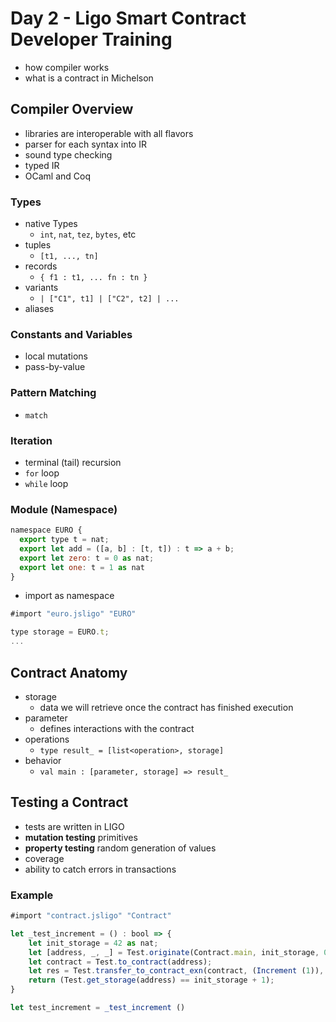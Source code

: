 # Day 2 - Ligo Smart Contract Developer Training

- how compiler works
- what is a contract in Michelson

## Compiler Overview

- libraries are interoperable with all flavors
- parser for each syntax into IR
- sound type checking
- typed IR
- OCaml and Coq

### Types

- native Types
  - `int`, `nat`, `tez`, `bytes`, etc
- tuples
  - `[t1, ..., tn]`
- records
  - `{ f1 : t1, ... fn : tn }`
- variants
  - `| ["C1", t1] | ["C2", t2] | ...`
- aliases

### Constants and Variables

- local mutations
- pass-by-value

### Pattern Matching

- `match`

### Iteration

- terminal (tail) recursion
- `for` loop
- `while` loop

### Module (Namespace)

```javascript
namespace EURO {
  export type t = nat;
  export let add = ([a, b] : [t, t]) : t => a + b;
  export let zero: t = 0 as nat;
  export let one: t = 1 as nat
}
```

- import as namespace

```javascript
#import "euro.jsligo" "EURO"

type storage = EURO.t;
...
```

## Contract Anatomy

- storage
  - data we will retrieve once the contract has finished execution
- parameter
  - defines interactions with the contract
- operations
  - `type result_ = [list<operation>, storage]`
- behavior
  - `val main : [parameter, storage] => result_`

## Testing a Contract

- tests are written in LIGO
- **mutation testing** primitives
- **property testing** random generation of values
- coverage
- ability to catch errors in transactions

### Example

```javascript
#import "contract.jsligo" "Contract"

let _test_increment = () : bool => {
    let init_storage = 42 as nat;
    let [address, _, _] = Test.originate(Contract.main, init_storage, 0 as tez);
    let contract = Test.to_contract(address);
    let res = Test.transfer_to_contract_exn(contract, (Increment (1)), 1 as mutez);
    return (Test.get_storage(address) == init_storage + 1);
}

let test_increment = _test_increment ()
```
